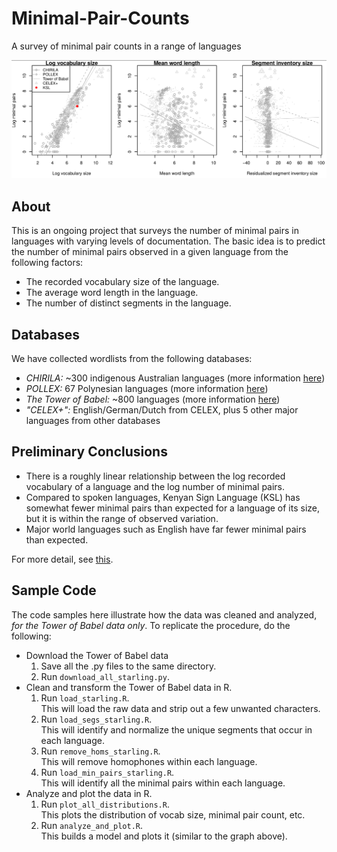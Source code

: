 # Minimal-Pair-Counts
A survey of minimal pair counts in a range of languages

![Graphs of minimal pair counts](https://github.com/kaplanas/Minimal-Pair-Counts/blob/master/nonzero_model_illustration.png)

## About
This is an ongoing project that surveys the number of minimal pairs in languages with varying levels of documentation.  The basic idea is to predict the number of minimal pairs observed in a given language from the following factors:

+ The recorded vocabulary size of the language.
+ The average word length in the language.
+ The number of distinct segments in the language.

## Databases
We have collected wordlists from the following databases:

+ *CHIRILA:* ~300 indigenous Australian languages (more information [here](http://www.pamanyungan.net/chirila/about-the-chirila-database/))
+ *POLLEX:* 67 Polynesian languages (more information [here](https://pollex.shh.mpg.de/))
+ *The Tower of Babel:* ~800 languages (more information [here](http://starling.rinet.ru/cgi-bin/main.cgi?root=config))
+ *"CELEX+":* English/German/Dutch from CELEX, plus 5 other major languages from other databases

## Preliminary Conclusions
+ There is a roughly linear relationship between the log recorded vocabulary of a language and the log number of minimal pairs.
+ Compared to spoken languages, Kenyan Sign Language (KSL) has somewhat fewer minimal pairs than expected for a language of its size, but it is within the range of observed variation.
+ Major world languages such as English have far fewer minimal pairs than expected.

For more detail, see [this](https://github.com/kaplanas/Minimal-Pair-Counts/blob/master/minimal_pair_counts.pdf).

## Sample Code
The code samples here illustrate how the data was cleaned and analyzed, *for the Tower of Babel data only*.  To replicate the procedure, do the following:

+ Download the Tower of Babel data
  1. Save all the .py files to the same directory.
  2. Run `download_all_starling.py`.
+ Clean and transform the Tower of Babel data in R.
  1. Run `load_starling.R`.  
     This will load the raw data and strip out a few unwanted characters.
  2. Run `load_segs_starling.R`.  
     This will identify and normalize the unique segments that occur in each language.
  3. Run `remove_homs_starling.R`.  
     This will remove homophones within each language.
  4. Run `load_min_pairs_starling.R`.  
     This will identify all the minimal pairs within each language.
+ Analyze and plot the data in R.
  1. Run `plot_all_distributions.R`.  
     This plots the distribution of vocab size, minimal pair count, etc.
  2. Run `analyze_and_plot.R`.  
     This builds a model and plots it (similar to the graph above).

